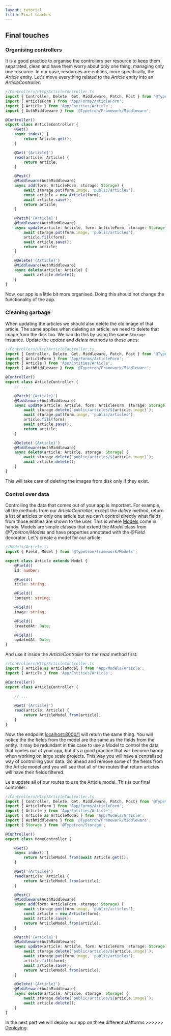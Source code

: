```yaml
---
layout: tutorial
title: Final touches
---
```


## Final touches

### Organising controllers
It is a good practice to organise the controllers per resource to keep them separated, clean and have them worry 
about only one thing: managing only one resource. In our case, resources are entities, more specifically, the _Article_
entity. Let's move everything related to the _Article_ entity into an _ArticleController_:

```ts
//Controllers/Http/ArticleController.ts
import { Controller, Delete, Get, Middleware, Patch, Post } from '@Typetron/Router';
import { ArticleForm } from 'App/Forms/ArticleForm';
import { Article } from 'App/Entities/Article';
import { AuthMiddleware } from '@Typetron/Framework/Middleware';

@Controller()
export class ArticleController {
    @Get()
    async index() {
        return Article.get();
    }

    @Get('{Article}')
    read(article: Article) {
        return article;
    }

    @Post()
    @Middleware(AuthMiddleware)
    async add(form: ArticleForm, storage: Storage) {
        await storage.put(form.image, 'public/articles');
        const article = new Article(form);
        await article.save();
        return article;
    }

    @Patch('{Article}')
    @Middleware(AuthMiddleware)
    async update(article: Article, form: ArticleForm, storage: Storage) {
        await storage.put(form.image, 'public/articles');
        article.fill(form);
        await article.save();
        return article;
    }

    @Delete('{Article}')
    @Middleware(AuthMiddleware)
    async delete(article: Article) {
        await article.delete();
    }
}
```

Now, our app is a little bit more organised. Doing this should not change the functionality of the app.

### Cleaning garbage
When updating the articles we should also delete the old image of that article. The same applies when deleting an 
article: we need to delete that image from the disk too. We can do this by using the same `Storage` instance. Update the
_update_ and _delete_ methods to these ones:

```ts
//Controllers/Http/ArticleController.ts
import { Controller, Delete, Get, Middleware, Patch, Post } from '@Typetron/Router';
import { ArticleForm } from 'App/Forms/ArticleForm';
import { Article } from 'App/Entities/Article';
import { AuthMiddleware } from '@Typetron/Framework/Middleware';

@Controller()
export class ArticleController {
    // ...

    @Patch('{Article}')
    @Middleware(AuthMiddleware)
    async update(article: Article, form: ArticleForm, storage: Storage) {
        await storage.delete(`public/articles/${article.image}`);
        await storage.put(form.image, 'public/articles');
        article.fill(form);
        await article.save();
        return article;
    }

    @Delete('{Article}')
    @Middleware(AuthMiddleware)
    async delete(article: Article, storage: Storage) {
        await storage.delete(`public/articles/${article.image}`);
        await article.delete();
    }
}
```
This will take care of deleting the images from disk only if they exist.

### Control over data
Controlling the data that comes out of your app is important. For example, all the methods from our _ArticleController_,
except the _delete_ method, return a list of articles or only one article but we can't control directly what fields from
those entities are shown to the user. This is where [Models](/docs/models) come in handy. Models are simple classes that
extend the _Model_ class from _@Typetron/Models_ and have properties annotated with the _@Field_ decorator. Let's create
a model for our article:

```ts
//Models/Article.ts
import { Field, Model } from '@Typetron/framework/Models';

export class Article extends Model {
    @Field()
    id: number;

    @Field()
    title: string;

    @Field()
    content: string;

    @Field()
    image: string;

    @Field()
    createdAt: Date;

    @Field()
    updatedAt: Date;
}
``` 

And use it inside the _ArticleController_ for the _read_ method first:

```ts
//Controllers/Http/ArticleController.ts
import { Article as ArticleModel } from 'App/Models/Article';
import { Article } from 'App/Entities/Article';

@Controller()
export class ArticleController {
    
    // ...

    @Get('{Article}')
    read(article: Article) {
        return ArticleModel.from(article);
    }
}
```
Now, the endpoint [localhost:8000/1](http://localhost:8000/1) will return the same thing. You will notice the the fields
from the model are the same as the fields from the entity. It may be redundant in this case to use a Model to control
the data that comes out of your app, but it's a good practice that will become handy when working on large scale
projects. This way you will have a centralized way of controlling your data. Go ahead and remove some of the fields from
the Article model and you will see that all of the routes that return articles will have their fields filtered.  

Le's update all of our routes to use the Article model. This is our final controller:

```ts
//Controllers/Http/ArticleController.ts
import { Controller, Delete, Get, Middleware, Patch, Post} from '@Typetron/Router';
import { ArticleForm } from 'App/Forms/ArticleForm';
import { Article } from 'App/Entities/Article';
import { Article as ArticleModel } from 'App/Models/Article';
import { AuthMiddleware } from '@Typetron/Framework/Middleware';
import { Storage } from '@Typetron/Storage';

@Controller()
export class HomeController {

    @Get()
    async index() {
        return ArticleModel.from(await Article.get());
    }

    @Get('{Article}')
    read(article: Article) {
        return ArticleModel.from(article);
    }

    @Post()
    @Middleware(AuthMiddleware)
    async add(form: ArticleForm, storage: Storage) {
        await storage.put(form.image, 'public/articles');
        const article = new Article(form);
        await article.save();
        return ArticleModel.from(article);
    }

    @Patch('{Article}')
    @Middleware(AuthMiddleware)
    async update(article: Article, form: ArticleForm, storage: Storage) {
        await storage.delete(`public/articles/${article.image}`);
        await storage.put(form.image, 'public/articles');
        article.fill(form);
        await article.save();
        return ArticleModel.from(article);
    }

    @Delete('{Article}')
    @Middleware(AuthMiddleware)
    async delete(article: Article, storage: Storage) {
        await storage.delete(`public/articles/${article.image}`);
        await article.delete();
    }
}
```

In the next part we will deploy our app on three different platforms >>>>>> [Deploying](deploying).
